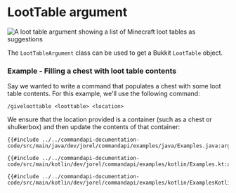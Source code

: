 # LootTable argument

![A loot table argument showing a list of Minecraft loot tables as suggestions](./images/arguments/loottable.png)

The `LootTableArgument` class can be used to get a Bukkit `LootTable` object.

<div class="example">

### Example - Filling a chest with loot table contents

Say we wanted to write a command that populates a chest with some loot table contents. For this example, we'll use the following command:

```mccmd
/giveloottable <loottable> <location>
```

We ensure that the location provided is a container (such as a chest or shulkerbox) and then update the contents of that container:

<div class="multi-pre">

```java,Java
{{#include ../../commandapi-documentation-code/src/main/java/dev/jorel/commandapi/examples/java/Examples.java:argumentLootTable1}}
```

```kotlin,Kotlin
{{#include ../../commandapi-documentation-code/src/main/kotlin/dev/jorel/commandapi/examples/kotlin/Examples.kt:argumentLootTable1}}
```

```kotlin,Kotlin_DSL
{{#include ../../commandapi-documentation-code/src/main/kotlin/dev/jorel/commandapi/examples/kotlin/ExamplesKotlinDSL.kt:argumentLootTable1}}
```

</div>

</div>
